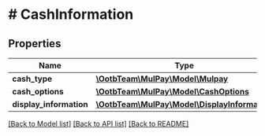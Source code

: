 # # CashInformation

## Properties

Name | Type | Description | Notes
------------ | ------------- | ------------- | -------------
**cash_type** | [**\OotbTeam\MulPay\Model\Mulpay**](Mulpay.md) |  |
**cash_options** | [**\OotbTeam\MulPay\Model\CashOptions**](CashOptions.md) |  | [optional]
**display_information** | [**\OotbTeam\MulPay\Model\DisplayInformation**](DisplayInformation.md) |  | [optional]

[[Back to Model list]](../../README.md#models) [[Back to API list]](../../README.md#endpoints) [[Back to README]](../../README.md)
